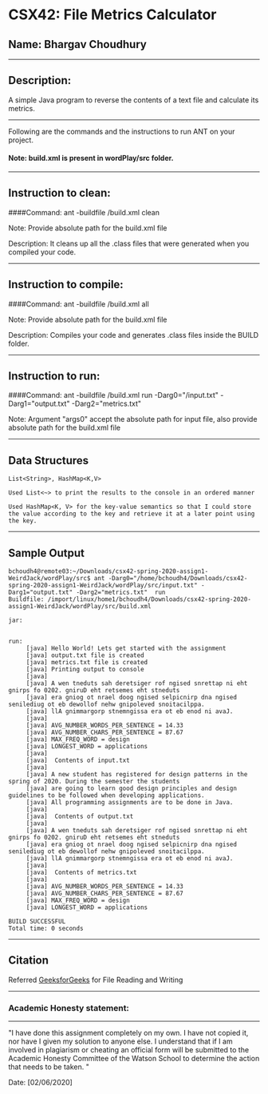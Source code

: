 # CSX42: File Metrics Calculator
## Name: Bhargav Choudhury

-----------------------------------------------------------------------
## Description: 

A simple Java program to reverse the contents of a text file and calculate its metrics.

-----------------------------------------------------------------------


Following are the commands and the instructions to run ANT on your project.
#### Note: build.xml is present in wordPlay/src folder.

-----------------------------------------------------------------------
## Instruction to clean:

####Command: ant -buildfile <absolute-path>/build.xml clean
  
Note: Provide absolute path for the build.xml file

Description: It cleans up all the .class files that were generated when you
compiled your code.

-----------------------------------------------------------------------
## Instruction to compile:

####Command: ant -buildfile <absolute-path>/build.xml all

Note: Provide absolute path for the build.xml file

Description: Compiles your code and generates .class files inside the BUILD folder.

-----------------------------------------------------------------------
## Instruction to run:

####Command: ant -buildfile <absolute-path>/build.xml run -Darg0="<absolute-path>/input.txt" -Darg1="output.txt" -Darg2="metrics.txt"

Note: Argument "args0" accept the absolute path for input file, also provide absolute path for the build.xml file


-----------------------------------------------------------------------

## Data Structures

```
List<String>, HashMap<K,V>

Used List<~> to print the results to the console in an ordered manner

Used HashMap<K, V> for the key-value semantics so that I could store the value according to the key and retrieve it at a later point using the key.

```

-----------------------------------------------------------------------
## Sample Output

```
bchoudh4@remote03:~/Downloads/csx42-spring-2020-assign1-WeirdJack/wordPlay/src$ ant -Darg0="/home/bchoudh4/Downloads/csx42-spring-2020-assign1-WeirdJack/wordPlay/src/input.txt" -Darg1="output.txt" -Darg2="metrics.txt"  run
Buildfile: /import/linux/home1/bchoudh4/Downloads/csx42-spring-2020-assign1-WeirdJack/wordPlay/src/build.xml

jar:


run:
     [java] Hello World! Lets get started with the assignment
     [java] output.txt file is created
     [java] metrics.txt file is created
     [java] Printing output to console
     [java]
     [java] A wen tneduts sah deretsiger rof ngised snrettap ni eht gnirps fo 0202. gniruD eht retsemes eht stneduts
     [java] era gniog ot nrael doog ngised selpicnirp dna ngised senilediug ot eb dewollof nehw gnipoleved snoitacilppa.
     [java] llA gnimmargorp stnemngissa era ot eb enod ni avaJ.
     [java]
     [java] AVG_NUMBER_WORDS_PER_SENTENCE = 14.33
     [java] AVG_NUMBER_CHARS_PER_SENTENCE = 87.67
     [java] MAX_FREQ_WORD = design
     [java] LONGEST_WORD = applications
     [java]
     [java]  Contents of input.txt
     [java]
     [java] A new student has registered for design patterns in the spring of 2020. During the semester the students
     [java] are going to learn good design principles and design guidelines to be followed when developing applications.
     [java] All programming assignments are to be done in Java.
     [java]
     [java]  Contents of output.txt
     [java]
     [java] A wen tneduts sah deretsiger rof ngised snrettap ni eht gnirps fo 0202. gniruD eht retsemes eht stneduts
     [java] era gniog ot nrael doog ngised selpicnirp dna ngised senilediug ot eb dewollof nehw gnipoleved snoitacilppa.
     [java] llA gnimmargorp stnemngissa era ot eb enod ni avaJ.
     [java]
     [java]  Contents of metrics.txt
     [java]
     [java] AVG_NUMBER_WORDS_PER_SENTENCE = 14.33
     [java] AVG_NUMBER_CHARS_PER_SENTENCE = 87.67
     [java] MAX_FREQ_WORD = design
     [java] LONGEST_WORD = applications

BUILD SUCCESSFUL
Total time: 0 seconds

```

---------------------------------------------------------------------------------------------------
## Citation

Referred [GeeksforGeeks](https://www.geeksforgeeks.org/) for File Reading and Writing

-----------------------------------------------------------------------
### Academic Honesty statement:
-----------------------------------------------------------------------

"I have done this assignment completely on my own. I have not copied
it, nor have I given my solution to anyone else. I understand that if
I am involved in plagiarism or cheating an official form will be
submitted to the Academic Honesty Committee of the Watson School to
determine the action that needs to be taken. "

Date: [02/06/2020]


